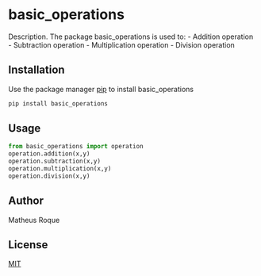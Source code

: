# basic_operations

Description. 
The package basic_operations is used to:
	- Addition operation
	- Subtraction operation
	- Multiplication operation
	- Division operation

## Installation

Use the package manager [pip](https://pip.pypa.io/en/stable/) to install basic_operations

```bash
pip install basic_operations
```

## Usage

```python
from basic_operations import operation
operation.addition(x,y)
operation.subtraction(x,y)
operation.multiplication(x,y)
operation.division(x,y)
```

## Author
Matheus Roque

## License
[MIT](https://choosealicense.com/licenses/mit/)
